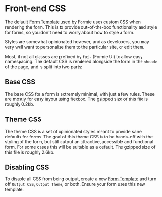 # Front-end CSS

The default [Form Template]() used by Formie uses custom CSS when rendering the form. This is to provide out-of-the-box functionality and style for forms, so you don't need to worry about how to style a form. 

Styles are somewhat opinionated however, and as developers, you may very well want to personalize them to the particular site, or edit them.

Most, if not all classes are prefixed by `fui-` (Formie UI) to allow easy namespacing. The default CSS is rendered alongside the form in the `<head>` of the page, and is split into two parts:

## Base CSS
The base CSS for a form is extremely minimal, with just a few rules. These are mostly for easy layout using flexbox. The gzipped size of this file is roughly 0.2kb.

## Theme CSS 
The theme CSS is a set of opinionated styles meant to provide sane defaults for forms. The goal of this theme CSS is to be hands-off with the styling of the form, but still output an attractive, accessible and functional form. For some cases this will be suitable as a default. The gzipped size of this file is roughly 2.6kb.

## Disabling CSS
To disable all CSS from being output, create a new [Form Template]() and turn off `Output CSS`, `Output Theme`, or both. Ensure your form uses this new template.